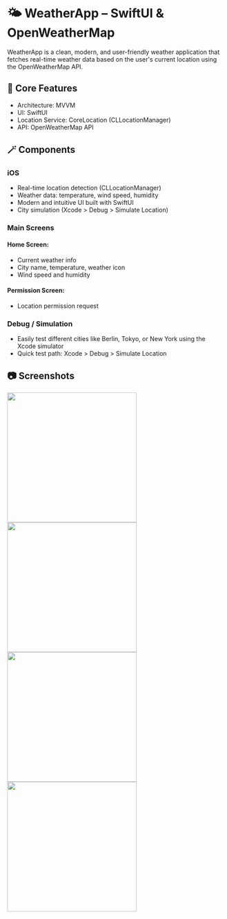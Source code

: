 # 🌤️ WeatherApp – SwiftUI & OpenWeatherMap

WeatherApp is a clean, modern, and user-friendly weather application that fetches real-time weather data based on the user's current location using the OpenWeatherMap API.

## 🔩 Core Features

- Architecture: MVVM
- UI: SwiftUI
- Location Service: CoreLocation (CLLocationManager)
- API: OpenWeatherMap API
  
## 🪄 Components

### iOS
- Real-time location detection (CLLocationManager)
- Weather data: temperature, wind speed, humidity
- Modern and intuitive UI built with SwiftUI
- City simulation (Xcode > Debug > Simulate Location)
### Main Screens
#### Home Screen:
- Current weather info
- City name, temperature, weather icon
- Wind speed and humidity
#### Permission Screen:
- Location permission request
### Debug / Simulation
- Easily test different cities like Berlin, Tokyo, or New York using the Xcode simulator
- Quick test path: Xcode > Debug > Simulate Location
## 📷 Screenshots

  <img src="https://github.com/user-attachments/assets/3fdceb81-f421-463f-b399-d0ab78872aaa" width="300"/>
  <img src="https://github.com/user-attachments/assets/3ccfe686-c976-4a91-95f6-213040d7ad1a" width="300"/>
  <img src="https://github.com/user-attachments/assets/c1cba1e4-31f9-49ed-ad37-f20c5f745a93" width="300"/>
  <img src="https://github.com/user-attachments/assets/c80d835e-435d-4b79-bbb9-4489f68f8850" width="300"/>




